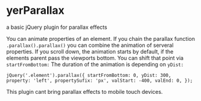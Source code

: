 yerParallax
===========

a basic jQuery plugin for parallax effects

You can animate properties of an element. If you chain the parallax function <code>.parallax().parallax()</code> you can combine the animation of serveral properties. If you scroll down, the animation starts by default, if the elements parent pass the viewports bottom. You can shift that point via <code>startFromBottom:</code> The duration of the animation is depending on <code>yDist:</code>
<code><pre>jQuery('.element').parallax({
  startFromBottom: 0,
  yDist: 300,
  property: 'left',
  propertySufix: 'px',
  valStart: -400,
  valEnd: 0,
});
</pre></code>

This plugin cant bring parallax effects to mobile touch devices.